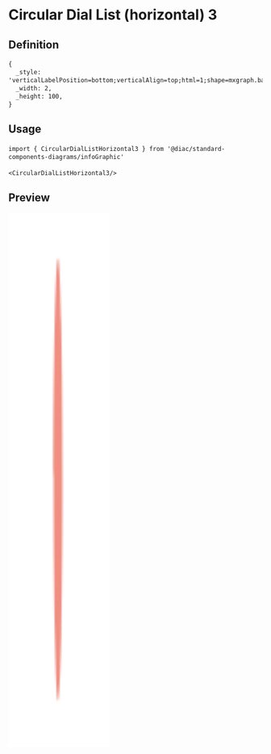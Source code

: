 # Circular Dial List (horizontal) 3

## Definition

```
{
  _style: 'verticalLabelPosition=bottom;verticalAlign=top;html=1;shape=mxgraph.basic.donut;dx=10;strokeColor=none;fillColor=#F08E81;fontSize=12;fontColor=#AE4132;align=center;fontStyle=1;',
  _width: 2,
  _height: 100,
}
```

## Usage

```
import { CircularDialListHorizontal3 } from '@diac/standard-components-diagrams/infoGraphic'

<CircularDialListHorizontal3/>
```

## Preview

<img src="./circular-dial-list-horizontal-3.png" width="200"/>
